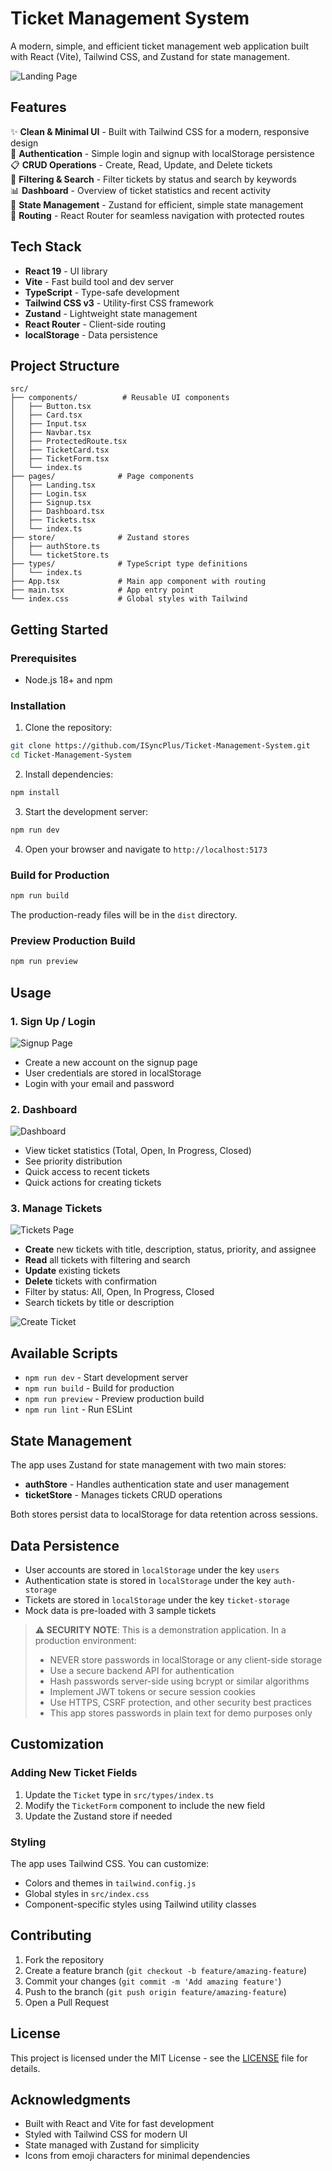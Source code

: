 # Ticket Management System

A modern, simple, and efficient ticket management web application built with React (Vite), Tailwind CSS, and Zustand for state management.

![Landing Page](https://github.com/user-attachments/assets/90a3bbf7-b4d1-4ffe-a601-8b114f4b2c17)

## Features

✨ **Clean & Minimal UI** - Built with Tailwind CSS for a modern, responsive design  
🔐 **Authentication** - Simple login and signup with localStorage persistence  
📋 **CRUD Operations** - Create, Read, Update, and Delete tickets  
🎯 **Filtering & Search** - Filter tickets by status and search by keywords  
📊 **Dashboard** - Overview of ticket statistics and recent activity  
💾 **State Management** - Zustand for efficient, simple state management  
🔄 **Routing** - React Router for seamless navigation with protected routes  

## Tech Stack

- **React 19** - UI library
- **Vite** - Fast build tool and dev server
- **TypeScript** - Type-safe development
- **Tailwind CSS v3** - Utility-first CSS framework
- **Zustand** - Lightweight state management
- **React Router** - Client-side routing
- **localStorage** - Data persistence

## Project Structure

```
src/
├── components/          # Reusable UI components
│   ├── Button.tsx
│   ├── Card.tsx
│   ├── Input.tsx
│   ├── Navbar.tsx
│   ├── ProtectedRoute.tsx
│   ├── TicketCard.tsx
│   ├── TicketForm.tsx
│   └── index.ts
├── pages/              # Page components
│   ├── Landing.tsx
│   ├── Login.tsx
│   ├── Signup.tsx
│   ├── Dashboard.tsx
│   ├── Tickets.tsx
│   └── index.ts
├── store/              # Zustand stores
│   ├── authStore.ts
│   └── ticketStore.ts
├── types/              # TypeScript type definitions
│   └── index.ts
├── App.tsx             # Main app component with routing
├── main.tsx            # App entry point
└── index.css           # Global styles with Tailwind
```

## Getting Started

### Prerequisites

- Node.js 18+ and npm

### Installation

1. Clone the repository:
```bash
git clone https://github.com/ISyncPlus/Ticket-Management-System.git
cd Ticket-Management-System
```

2. Install dependencies:
```bash
npm install
```

3. Start the development server:
```bash
npm run dev
```

4. Open your browser and navigate to `http://localhost:5173`

### Build for Production

```bash
npm run build
```

The production-ready files will be in the `dist` directory.

### Preview Production Build

```bash
npm run preview
```

## Usage

### 1. Sign Up / Login

![Signup Page](https://github.com/user-attachments/assets/f87fdcee-4df6-4aef-b54b-1995790b168e)

- Create a new account on the signup page
- User credentials are stored in localStorage
- Login with your email and password

### 2. Dashboard

![Dashboard](https://github.com/user-attachments/assets/feebaa11-5910-4a95-b345-de7ee11031fc)

- View ticket statistics (Total, Open, In Progress, Closed)
- See priority distribution
- Quick access to recent tickets
- Quick actions for creating tickets

### 3. Manage Tickets

![Tickets Page](https://github.com/user-attachments/assets/c9a09414-95f1-490f-9868-3cfcff153e1d)

- **Create** new tickets with title, description, status, priority, and assignee
- **Read** all tickets with filtering and search
- **Update** existing tickets
- **Delete** tickets with confirmation
- Filter by status: All, Open, In Progress, Closed
- Search tickets by title or description

![Create Ticket](https://github.com/user-attachments/assets/abce9dab-4ff5-484b-af56-c2d1de7fa906)

## Available Scripts

- `npm run dev` - Start development server
- `npm run build` - Build for production
- `npm run preview` - Preview production build
- `npm run lint` - Run ESLint

## State Management

The app uses Zustand for state management with two main stores:

- **authStore** - Handles authentication state and user management
- **ticketStore** - Manages tickets CRUD operations

Both stores persist data to localStorage for data retention across sessions.

## Data Persistence

- User accounts are stored in `localStorage` under the key `users`
- Authentication state is stored in `localStorage` under the key `auth-storage`
- Tickets are stored in `localStorage` under the key `ticket-storage`
- Mock data is pre-loaded with 3 sample tickets

> **⚠️ SECURITY NOTE**: This is a demonstration application. In a production environment:
> - NEVER store passwords in localStorage or any client-side storage
> - Use a secure backend API for authentication
> - Hash passwords server-side using bcrypt or similar algorithms
> - Implement JWT tokens or secure session cookies
> - Use HTTPS, CSRF protection, and other security best practices
> - This app stores passwords in plain text for demo purposes only

## Customization

### Adding New Ticket Fields

1. Update the `Ticket` type in `src/types/index.ts`
2. Modify the `TicketForm` component to include the new field
3. Update the Zustand store if needed

### Styling

The app uses Tailwind CSS. You can customize:
- Colors and themes in `tailwind.config.js`
- Global styles in `src/index.css`
- Component-specific styles using Tailwind utility classes

## Contributing

1. Fork the repository
2. Create a feature branch (`git checkout -b feature/amazing-feature`)
3. Commit your changes (`git commit -m 'Add amazing feature'`)
4. Push to the branch (`git push origin feature/amazing-feature`)
5. Open a Pull Request

## License

This project is licensed under the MIT License - see the [LICENSE](LICENSE) file for details.

## Acknowledgments

- Built with React and Vite for fast development
- Styled with Tailwind CSS for modern UI
- State managed with Zustand for simplicity
- Icons from emoji characters for minimal dependencies
